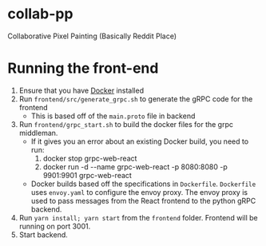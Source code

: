 # collab-pp

Collaborative Pixel Painting (Basically Reddit Place)

# Running the front-end

1. Ensure that you have [Docker](https://docs.docker.com/get-docker/) installed
2. Run `frontend/src/generate_grpc.sh` to generate the gRPC code for the frontend
   - This is based off of the `main.proto` file in backend
3. Run `frontend/grpc_start.sh` to build the docker files for the grpc middleman.
   - If it gives you an error about an existing Docker build, you need to run:
     1. docker stop grpc-web-react
     2. docker run -d --name grpc-web-react -p 8080:8080 -p 9901:9901 grpc-web-react
   - Docker builds based off the specifications in `Dockerfile`. `Dockerfile` uses `envoy.yaml` to configure the envoy proxy. The envoy proxy is used to pass messages from the React frontend to the python gRPC backend.
4. Run `yarn install; yarn start` from the `frontend` folder.  Frontend will be running on port 3001.
5. Start backend.
